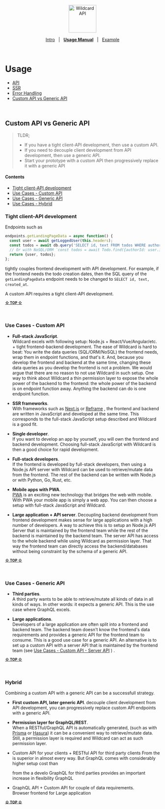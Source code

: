 <!---






    WARNING, READ THIS.
    This is a computed file. Do not edit.
    Edit `/docs/usage-manual.template.md` instead.












    WARNING, READ THIS.
    This is a computed file. Do not edit.
    Edit `/docs/usage-manual.template.md` instead.












    WARNING, READ THIS.
    This is a computed file. Do not edit.
    Edit `/docs/usage-manual.template.md` instead.












    WARNING, READ THIS.
    This is a computed file. Do not edit.
    Edit `/docs/usage-manual.template.md` instead.












    WARNING, READ THIS.
    This is a computed file. Do not edit.
    Edit `/docs/usage-manual.template.md` instead.






-->
<p align="center">
  <a href="/../../#readme">
    <img src="https://github.com/brillout/wildcard-api/raw/master/docs/images/logo-with-text.svg?sanitize=true" height=90 alt="Wildcard API"/>
  </a>
</p>
<p align='center'><a href="/../../#readme">Intro</a> &nbsp; | &nbsp; <a href="/docs/usage-manual.md#readme"><b>Usage Manual</b></a> &nbsp; | &nbsp; <a href="/example/#readme">Example</a></p>
&nbsp;

# Usage

 - [API](#api)
 - [SSR](#ssr)
 - [Error Handling](#error-handling)
 - [Custom API vs Generic API](#custom-api-vs-generic-api)


<br/>

## Custom API vs Generic API

> TLDR;
>  - If you have a tight client-API development, then use a custom API.
>  - If you need to decouple client development from API development, then use a generic API.
>  - Start your prototype with a custom API then progressively replace it with a generic API

#### Contents

 - [Tight client-API development](#tight-client-api-development)
 - [Use Cases - Custom API](#use-cases--custom-api)
 - [Use Cases - Generic API](#use-cases--generic-api)
 - [Use Cases - Hybrid](#use-cases--Hybrid)

### Tight client-API development

Endpoints such as

~~~js
endpoints.getLandingPageData = async function() {
  const user = await getLoggedUser(this.headers);
  const todos = await db.query('SELECT id, text FROM todos WHERE authorId = ${user.id};');
  // Or with NoSQL/ORM `const todos = await Todo.find({authorId: user.id}, {fields: ['id', 'text']});`
  return {user, todos};
};
~~~

tightly couples frontend development with API development.
For example, if the frontend needs the todo creation dates,
then the SQL query of the `getLandingPageData` endpoint needs to be changed to `SELECT id, text, created_at`.

A custom API requires a tight client-API development.

<b><sub><a href="#usage">&#8679; TOP  &#8679;</a></sub></b>
<br/>
<br/>
<br/>


### Use Cases - Custom API

- **Full-stack JavaScript**.
  <br/>
  Wildcard excels with following setup:
  Node.js + React/Vue/Angular/etc. + tight frontend-backend development.
  The ease of Wildcard is hard to beat:
  You write the data queries (SQL/ORM/NoSQL) the frontend needs, wrap them in endpoint functions, and that's it.
  And, because you develop the frontend and backend at the same time,
  changing these data queries as you develop the frontend is not a problem.
  We would argue that there are no reason to not use Wildcard in such setup.
  One way to think about Wildcard
  a thin permission layer to expose the whole power of the backend to the frontend:
  the whole power of the backend is on endpoint function away.
  Anything the backend can do is one endpoint function.

- **SSR frameworks**.
  <br/>
  With frameworks such as
  [Next.js](https://github.com/zeit/next.js#readme)
  or
  [Reframe](https://github.com/reframejs/reframe#readme)
  ,
  the frontend and backend are written in JavaScript and developed at the same time.
  This corresponds to the full-stack JavaScript setup described and Wildcard is a good fit.

- **Single developer**.
  <br/>
  If you want to develop an app by yourself,
  you will own the frontend and backend development.
  Choosing full-stack JavaScript with Wildcard is then a good choice for rapid development.

- **Full-stack developers**.
  <br/>
  If the frontend is developed by full-stack developers,
  then using a Node.js API server with Wildcard can be used to retrieve/mutate data from the frontend.
  The rest of the backend can be written with Node.js or with Python, Go, Rust, etc.

- **Mobile apps with PWA**.
  <br/>
  [PWA](https://developers.google.com/web/progressive-web-apps/)
  is an exciting new technology that bridges the web with mobile.
  With PWA your mobile app is simply a web app.
  You can then choose a setup with full-stack JavaScript and Wildcard.

- **Large application + API server**.
  Decoupling backend development from frontend development makes sense for large applications with a high number of developers.
  A way to achieve this is to setup an Node.js API Server that is maintained by the frontend team while the rest of the backend is maintained by the backend team.
  The server API has access to the whole backend while using Wildcard as permission layer.
  That way the frontend team can directly access the backend/databases without being constraint by the schema of a generic API.

<b><sub><a href="#usage">&#8679; TOP  &#8679;</a></sub></b>
<br/>
<br/>
<br/>






### Use Cases - Generic API

- **Third parties**.
  <br/>
  A third party wants to be
  able to retrieve/mutate all kinds of data in all kinds of ways.
  In other words: it expects a generic API.
  This is the use case where GraphQL excels.

- **Large applications**.
  <br/>
  Developers of a large application are often split into a frontend and backend team.
  The backend team doesn't know the frontend's data requirements and provides a generic API for the frontend team to consume.
  This is a good use case for a generic API.
  An alternative is to set up a custom API with a server API that is maintained by the frontend team
  (see
  [Use Cases - Custom API - Server API](#use-cases--custom-api)
  )
  .

<b><sub><a href="#usage">&#8679; TOP  &#8679;</a></sub></b>
<br/>
<br/>
<br/>




### Hybrid

Combining a custom API with a generic API can be a successfull strategy.

- **First custom API, later generic API**.
  decouple client development from API development,
  you can progressively replace custom API endpoints with a generic API.

- **Permission layer for GraphQL/REST**.
  <br/>
  When a RESTful/GraphQL API is automatically generated,
  (such as with [Prisma](https://github.com/prisma/prisma) or [Hasura](https://github.com/hasura/graphql-engine))
  it can be a convenient way to retrieve/mutate data.
  Still, a permission layer is required
  and Wildcard can act as such permission layer.

- Custom API for your clients + RESTful API for third party clients
  From the is superior in almost every way.
  But GraphQL comes with considerably higher setup cost than

  from the a develo
  GraphQL for third parties provides an important increase in flexibility GraphQL 

- GraphQL API + Custom API for couple of data requirements.
  <br/>
  Browser frontend for Large application

<b><sub><a href="#usage">&#8679; TOP  &#8679;</a></sub></b>
<br/>
<br/>
<br/>

<!---






    WARNING, READ THIS.
    This is a computed file. Do not edit.
    Edit `/docs/usage-manual.template.md` instead.












    WARNING, READ THIS.
    This is a computed file. Do not edit.
    Edit `/docs/usage-manual.template.md` instead.












    WARNING, READ THIS.
    This is a computed file. Do not edit.
    Edit `/docs/usage-manual.template.md` instead.












    WARNING, READ THIS.
    This is a computed file. Do not edit.
    Edit `/docs/usage-manual.template.md` instead.












    WARNING, READ THIS.
    This is a computed file. Do not edit.
    Edit `/docs/usage-manual.template.md` instead.






-->
